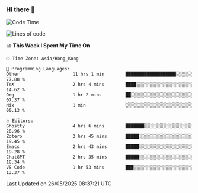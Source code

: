 ### Hi there 👋

<!--
**nicehiro/nicehiro** is a ✨ _special_ ✨ repository because its `README.md` (this file) appears on your GitHub profile.

Here are some ideas to get you started:

- 🔭 I’m currently working on ...
- 🌱 I’m currently learning ...
- 👯 I’m looking to collaborate on ...
- 🤔 I’m looking for help with ...
- 💬 Ask me about ...
- 📫 How to reach me: ...
- 😄 Pronouns: ...
- ⚡ Fun fact: ...
-->

<!--START_SECTION:waka-->
![Code Time](http://img.shields.io/badge/Code%20Time-686%20hrs%209%20mins-blue)

![Lines of code](https://img.shields.io/badge/From%20Hello%20World%20I%27ve%20Written-1.7%20million%20lines%20of%20code-blue)

📊 **This Week I Spent My Time On** 

```text
🕑︎ Time Zone: Asia/Hong_Kong

💬 Programming Languages: 
Other                    11 hrs 1 min        ███████████████████░░░░░░   77.88 % 
TeX                      2 hrs 4 mins        ████░░░░░░░░░░░░░░░░░░░░░   14.62 % 
Org                      1 hr 2 mins         ██░░░░░░░░░░░░░░░░░░░░░░░   07.37 % 
Nix                      1 min               ░░░░░░░░░░░░░░░░░░░░░░░░░   00.13 % 

🔥 Editors: 
Ghostty                  4 hrs 6 mins        ███████░░░░░░░░░░░░░░░░░░   28.96 % 
Zotero                   2 hrs 45 mins       █████░░░░░░░░░░░░░░░░░░░░   19.45 % 
Emacs                    2 hrs 43 mins       █████░░░░░░░░░░░░░░░░░░░░   19.28 % 
ChatGPT                  2 hrs 35 mins       █████░░░░░░░░░░░░░░░░░░░░   18.34 % 
VS Code                  1 hr 53 mins        ███░░░░░░░░░░░░░░░░░░░░░░   13.37 % 
```


 Last Updated on 26/05/2025 08:37:21 UTC
<!--END_SECTION:waka-->

